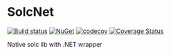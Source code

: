 # SolcNet

[![Build status](https://ci.appveyor.com/api/projects/status/692f65nox2x9hp3b?svg=true)](https://ci.appveyor.com/project/hosho/solcnet) [![NuGet](https://img.shields.io/nuget/dt/SolcNet.svg)](https://www.nuget.org/packages/SolcNet/) [![codecov](https://codecov.io/gh/hosho/SolcNet/branch/master/graph/badge.svg)](https://codecov.io/gh/hosho/SolcNet) [![Coverage Status](https://coveralls.io/repos/github/hosho/SolcNet/badge.svg?branch=master)](https://coveralls.io/github/hosho/SolcNet?branch=master)

Native solc lib with .NET wrapper
